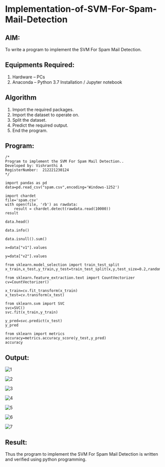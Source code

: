 # Implementation-of-SVM-For-Spam-Mail-Detection

## AIM:
To write a program to implement the SVM For Spam Mail Detection.

## Equipments Required:
1. Hardware – PCs
2. Anaconda – Python 3.7 Installation / Jupyter notebook

## Algorithm
1. Import the required packages.
2. Import the dataset to operate on.
3. Split the dataset.
4. Predict the required output.
5. End the program.

## Program:
```
/*
Program to implement the SVM For Spam Mail Detection..
Developed by: Vishranthi A
RegisterNumber:  212221230124
*/
```
```
import pandas as pd
data=pd.read_csv("spam.csv",encoding='Windows-1252')

import chardet
file='spam.csv'
with open(file, 'rb') as rawdata:
    result = chardet.detect(rawdata.read(10000))
result

data.head()

data.info()

data.isnull().sum()

x=data["v1"].values

y=data["v2"].values

from sklearn.model_selection import train_test_split
x_train,x_test,y_train,y_test=train_test_split(x,y,test_size=0.2,random_state=0)

from sklearn.feature_extraction.text import CountVectorizer 
cv=CountVectorizer()

x_train=cv.fit_transform(x_train)
x_test=cv.transform(x_test)

from sklearn.svm import SVC
svc=SVC()
svc.fit(x_train,y_train)

y_pred=svc.predict(x_test)
y_pred

from sklearn import metrics
accuracy=metrics.accuracy_score(y_test,y_pred)
accuracy
```
## Output:
![1](https://user-images.githubusercontent.com/93427278/204126417-3c757f24-0327-41e0-a3d4-90dd1a4528e7.png)



![2](https://user-images.githubusercontent.com/93427278/204126433-66650b34-6924-4038-87ea-5481eedd4917.png)



![3](https://user-images.githubusercontent.com/93427278/204126437-5f159cb8-684e-416c-adc6-c648f17a0c3d.png)



![4](https://user-images.githubusercontent.com/93427278/204126446-9e129516-60d8-4c08-b307-d59f247e318e.png)



![5](https://user-images.githubusercontent.com/93427278/204126454-842e31ec-ede1-4040-8dac-693c1c5b9df9.png)



![6](https://user-images.githubusercontent.com/93427278/204126457-a9afae17-4936-4a88-af9d-ed0fcb8a8612.png)



![7](https://user-images.githubusercontent.com/93427278/204126460-d35603b6-2f6f-445c-8c31-1055bc3378d8.png)




## Result:
Thus the program to implement the SVM For Spam Mail Detection is written and verified using python programming.
